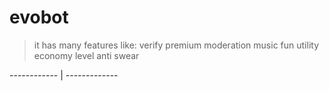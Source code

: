 # evobot

> it has many features like:
> verify
> premium
> moderation
> music
> fun
> utility 
> economy
> level
> anti swear

------------ | -------------
